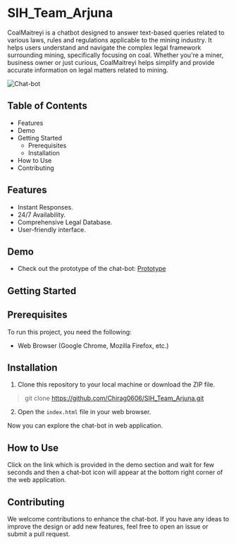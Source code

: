 # SIH_Team_Arjuna
CoalMaitreyi is a chatbot designed to answer text-based queries related to various laws, rules and regulations applicable to the mining industry. It helps users understand and navigate the complex legal framework surrounding mining, specifically focusing on coal. Whether you're a miner, business owner or just curious, CoalMaitreyi helps simplify and provide accurate information on legal matters related to mining.

![Chat-bot](https://github.com/Chirag0606/SIH_Team_Arjuna/assets/91214636/97971c3e-e425-44b0-8da7-8688ea6555cb)


## Table of Contents
* Features
* Demo
* Getting Started
   * Prerequisites
   * Installation
* How to Use
* Contributing

## Features
* Instant Responses.
* 24/7 Availability.
* Comprehensive Legal Database.
* User-friendly interface.

## Demo
* Check out the prototype of the chat-bot: [Prototype](https://chirag0606.github.io/SIH_Team_Arjuna/)

## Getting Started
## Prerequisites
To run this project, you need the following:
* Web Browser (Google Chrome, Mozilla Firefox, etc.)

## Installation
1. Clone this repository to your local machine or download the ZIP file.
> git clone https://github.com/Chirag0606/SIH_Team_Arjuna.git
2. Open the `index.html` file in your web browser.

Now you can explore the chat-bot in web application.

## How to Use
Click on the link which is provided in the demo section and wait for few seconds and then a chat-bot icon will appear at the bottom right corner of the web application.

## Contributing
We welcome contributions to enhance the chat-bot. If you have any ideas to improve the design or add new features, feel free to open an issue or submit a pull request.
